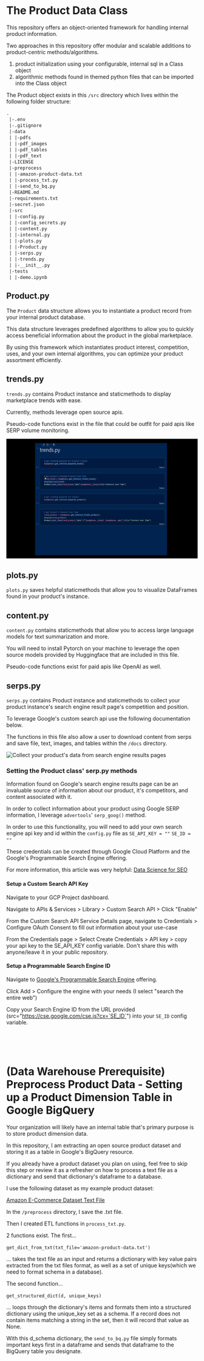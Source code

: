 # The Product Data Class

This repository offers an object-oriented framework for handling internal product information. 

Two approaches in this repository offer modular and scalable additions to product-centric methods/algorithms.

1. product initialization using your configurable, internal sql in a Class object
2. algorithmic methods found in themed python files that can be imported into the Class object 

The Product object exists in this `/src` directory which lives within the following folder structure:

```
.
 |-.env
 |-.gitignore
 |-data
 | |-pdfs
 | |-pdf_images
 | |-pdf_tables
 | |-pdf_text
 |-LICENSE
 |-preprocess
 | |-amazon-product-data.txt
 | |-process_txt.py
 | |-send_to_bq.py
 |-README.md
 |-requirements.txt
 |-secret.json
 |-src
 | |-config.py
 | |-config_secrets.py
 | |-content.py
 | |-internal.py
 | |-plots.py
 | |-Product.py
 | |-serps.py
 | |-trends.py
 | |-__init__.py
 |-tests
 | |-demo.ipynb
```

 ## Product.py

The `Product` data structure allows you to instantiate a product record from your internal product database.

This data structure leverages predefined algorithms to allow you to quickly access beneficial information about the product in the global marketplace.

By using this framework which instantiates product interest, competition, uses, and your own internal algorithms, you can optimize your product assortment efficiently.

 ## trends.py

 `trends.py` contains Product instance and staticmethods to display marketplace trends with ease.

 Currently, methods leverage open source apis.

 Pseudo-code functions exist in the file that could be outfit for paid apis like SERP volume monitoring.

 ![Report on marketplace trends related to your product](.\docs\producttrends.gif)

## plots.py

`plots.py` saves helpful staticmethods that allow you to visualize DataFrames found in your product's instance.

## content.py

`content.py` contains staticmethods that allow you to access large language models for text summarization and more.

You will need to install Pytorch on your machine to leverage the open source models provided by Huggingface that are included in this file.

Pseudo-code functions exist for paid apis like OpenAI as well.

 ## serps.py

`serps.py` contains Product instance and staticmethods to collect your product instance's search engine result page's competition and position.

To leverage Google's custom search api use the following documentation below.

The functions in this file also allow a user to download content from serps and save file, text, images, and tables within the `/docs` directory.

 ![Collect your product's data from search engine results pages](.\docs\serpsandpdfs.gif)

### Setting the Product class' serp.py methods
 Information found on Google's search engine results page can be an invaluable source of information about our product, it's competitors, and content associated with it.

 In order to collect information about your product using Google SERP information, I leverage `advertools`' `serp_goog()` method.

 In order to use this functionality, you will need to add your own search engine api key and id within the `config.py` file as `SE_API_KEY = ""` `SE_ID = ""`

 These credentials can be created through Google Cloud Platform and the Google's Programmable Search Engine offering.

 For more information, this article was very helpful: [Data Science for SEO](https://www.holisticseo.digital/python-seo/data-science/)

 #### Setup a Custom Search API Key

 Navigate to your GCP Project dashboard.

 Navigate to APIs & Services > Library > Custom Search API > Click "Enable"

 From the Custom Search API Service Details page, navigate to Credentials > Configure OAuth Consent to fill out information about your use-case

 From the Credentials page > Select Create Credentials > API key > copy your api key to the SE_API_KEY config variable. Don't share this with anyone/leave it in your public repository.

 #### Setup a Programmable Search Engine ID 

 Navigate to [Google's Programmable Search Engine](https://programmablesearchengine.google.com/controlpanel/all) offering.

 Click Add > Configure the engine with your needs (I select "search the entire web") 

 Copy your Search Engine ID from the URL provided (src="https://cse.google.com/cse.js?cx=`SE_ID`") into your `SE_ID` config variable.


<br><br><br>

# (Data Warehouse Prerequisite) Preprocess Product Data - Setting up a Product Dimension Table in Google BigQuery

Your organization will likely have an internal table that's primary purpose is to store product dimension data.

In this repository, I am extracting an open source product dataset and storing it as a table in Google's BigQuery resource.

If you already have a product dataset you plan on using, feel free to skip this step or review it as a refresher on how to process a text file as a dictionary and send that dictionary's dataframe to a database.

I use the following dataset as my example product dataset:

[Amazon E-Commerce Dataset Text File](https://raw.githubusercontent.com/sameeravithana/Amazon-E-commerce-Data-set/master/Data-sets/amazondata_Electronics_14200%20142.txt)

In the `/preprocess` directory, I save the .txt file.

Then I created ETL functions in `process_txt.py`.

2 functions exist. The first...

`get_dict_from_txt(txt_file='amazon-product-data.txt')`

... takes the text file as an input and returns a dictionary with key value pairs extracted from the txt files format, as well as a set of unique keys(which we need to format schema in a database).

The second function...

`get_structured_dict(d, unique_keys)`

... loops through the dictionary's items and formats them into a structured dictionary using the unique_key set as a schema. If a record does not contain items matching a string in the set, then it will record that value as None.

With this d_schema dictionary, the `send_to_bq.py` file simply formats important keys first in a dataframe and sends that dataframe to the BigQuery table you designate.